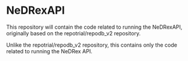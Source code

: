# NeDRexAPI
This repository will contain the code related to running the NeDRexAPI, originally based on the repotrial/repodb_v2 repository.

Unlike the repotrial/repodb_v2 repository, this contains only the code related to running the NeDRex API.
